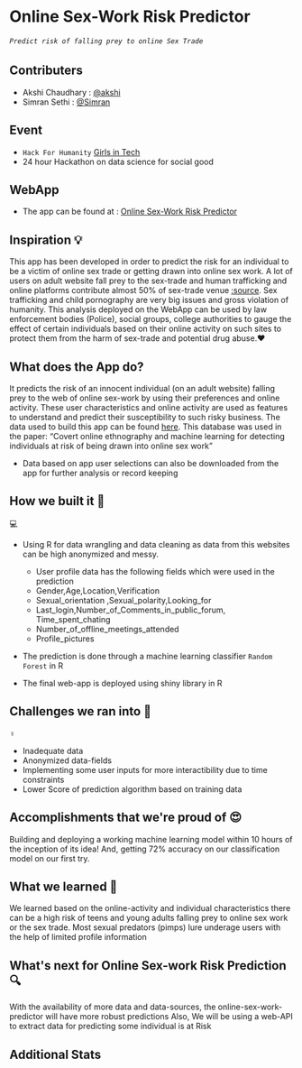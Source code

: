 # Online Sex-Work Risk Predictor

###### `Predict risk of falling prey to online Sex Trade`

## Contributers

* Akshi Chaudhary : [@akshi](https://github.com/akshi8/Risk-predictor)
* Simran Sethi : [@Simran](https://github.com/simrnsethi/Risk-predictor)

## Event

* `Hack For Humanity` [Girls in Tech](https://gitvan2018.devpost.com/)
* 24 hour Hackathon on data science for social good

## WebApp

* The app can be found at : [Online Sex-Work Risk Predictor](https://akshi8.shinyapps.io/Risk-predictor/)

## Inspiration 💡

This app has been developed in order to predict the risk for an individual to be a victim of online sex trade or getting drawn into online sex work. A lot of users on adult website fall prey to the sex-trade and human trafficking and online platforms contribute almost 50% of sex-trade venue [:source](https://www.dailydot.com/irl/sex-industry-internet-online-report/). Sex trafficking and child pornography are very big issues and gross violation of humanity. This analysis deployed on the WebApp can be used by law enforcement bodies (Police), social groups, college authorities to gauge the effect of certain individuals based on their online activity on such sites to protect them from the harm of sex-trade and potential drug abuse.❤️ 

## What does the App do?

It predicts the risk of an innocent individual (on an adult website) falling prey to the web of online sex-work by using their preferences and online activity. These user characteristics and online activity are used as features to understand and predict their susceptibility to such risky business. The data used to build this app can be found [here](https://www.kaggle.com/panoskostakos/online-sex-work). This database was used in the paper: “Covert online ethnography and machine learning for detecting individuals at risk of being drawn into online sex work”

* Data based on app user selections can also be downloaded from the app for further analysis or record keeping

## How we built it 👩
💻

- Using R for data wrangling and data cleaning as data from this websites can be high anonymized and messy.
    - User profile data has the following fields which were used in the prediction
     * Gender,Age,Location,Verification
     * Sexual_orientation	,Sexual_polarity,Looking_for	
     * Last_login,Number_of_Comments_in_public_forum, Time_spent_chating
     * Number_of_offline_meetings_attended	
     * Profile_pictures

- The prediction is done through a machine learning classifier `Random Forest` in R 
- The final web-app is deployed using shiny library in R

## Challenges we ran into 🚵
♀️

- Inadequate data
- Anonymized data-fields
- Implementing some user inputs for more interactibility due to time constraints
- Lower Score of prediction algorithm based on training data 

## Accomplishments that we're proud of 😍

Building and deploying a working machine learning model within 10 hours of the inception of its idea! And, getting 72% accuracy on our classification model on our first try. 

## What we learned 🧐

We learned based on the online-activity and individual characteristics there can be a high risk of teens and young adults falling prey to online sex work or the sex trade. Most sexual predators (pimps) lure underage users with the help of limited profile information

## What's next for Online Sex-work Risk Prediction 🔍

With the availability of more data and data-sources, the online-sex-work-predictor will have more robust predictions 
Also, We will be using a web-API to extract data for predicting some individual is at Risk


## Additional Stats 

[](trade_venue.PNG)
